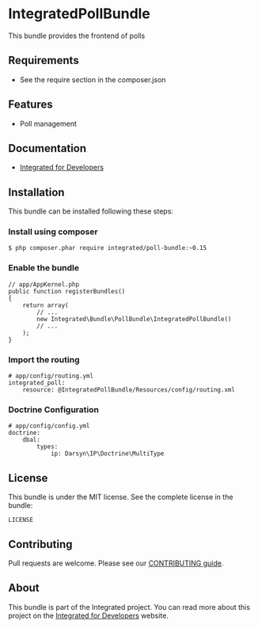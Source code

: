 # IntegratedPollBundle #
This bundle provides the frontend of polls

## Requirements ##
* See the require section in the composer.json

## Features ##
* Poll management

## Documentation ##
* [Integrated for Developers](http://integratedfordevelopers.com/ "Integrated for Developers")

## Installation ##
This bundle can be installed following these steps:

### Install using composer ###

    $ php composer.phar require integrated/poll-bundle:~0.15

### Enable the bundle ###

    // app/AppKernel.php
    public function registerBundles()
    {
        return array(
            // ...
            new Integrated\Bundle\PollBundle\IntegratedPollBundle()
            // ...
        );
    }

### Import the routing ###

    # app/config/routing.yml
    integrated_poll:
        resource: @IntegratedPollBundle/Resources/config/routing.xml
        
### Doctrine Configuration ###
        
    # app/config/config.yml
    doctrine:
        dbal:
            types:
                ip: Darsyn\IP\Doctrine\MultiType

## License ##
This bundle is under the MIT license. See the complete license in the bundle:

    LICENSE

## Contributing ##
Pull requests are welcome. Please see our [CONTRIBUTING guide](http://integratedfordevelopers.com/contributing "CONTRIBUTING guide").

## About ##
This bundle is part of the Integrated project. You can read more about this project on the
[Integrated for Developers](http://integratedfordevelopers.com/ "Integrated for Developers") website.
